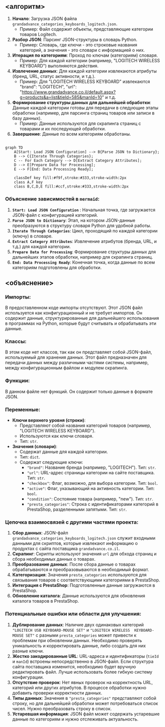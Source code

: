 ## <алгоритм>

1.  **Начало**: Загрузка JSON файла `grandadvance_categories_keyboards_logitech.json`.
    *   Пример: Файл содержит объекты, представляющие категории товаров Logitech.
2.  **Разбор JSON**: Парсинг JSON-структуры в словарь Python.
    *   Пример: Словарь, где ключи - это строковые названия категорий, а значения - это словари с информацией о них.
3.  **Итерация по категориям**: Проход по ключам (категориям) словаря.
    *   Пример: Для каждой категории (например, "LOGITECH WIRELESS KEYBOARD") выполняются действия.
4.  **Извлечение данных**: Для каждой категории извлекаются атрибуты (бренд, URL, статус активности, и т.д.).
    *   Пример: Для "LOGITECH WIRELESS KEYBOARD" извлекаются "brand": "LOGITECH", "url": "https://www.grandadvance.co.il/default.aspx?g=products&a=list&tieId=585&manId=10" и т.д.
5.  **Формирование структуры данных для дальнейшей обработки**: Данные каждой категории готовы для передачи в следующие этапы обработки (например, для парсинга страниц товаров или записи в базу данных).
    *   Пример: Данные используются для скрапинга страниц с товарами и их последующей обработки.
6.  **Завершение**: Данные по всем категориям обработаны.

## <mermaid>

```mermaid
graph TD
    A[Start: Load JSON Configuration] --> B{Parse JSON to Dictionary};
    B --> C{Iterate Through Categories};
    C -- For Each Category --> D[Extract Category Attributes];
    D --> E[Prepare Data for Processing];
    E --> F[End: Data Processing Ready];

    classDef key fill:#f9f,stroke:#333,stroke-width:2px
    class A,F key
    class B,C,D,E fill:#ccf,stroke:#333,stroke-width:2px
```

### Объяснение зависимостей в `mermaid`:

1.  **`Start: Load JSON Configuration`** : Начальная точка, где загружается JSON-файл с конфигурацией категорий.
2.  **`Parse JSON to Dictionary`**: Этап, на котором JSON-данные преобразуются в структуру словаря Python для удобной работы.
3.  **`Iterate Through Categories`**: Цикл, проходящий по каждой категории (ключу) в словаре.
4.  **`Extract Category Attributes`**: Извлечение атрибутов (бренда, URL, и т.д.) для каждой категории.
5.  **`Prepare Data for Processing`**: Формирование структуры данных для дальнейших этапов обработки, например для скрапинга страниц.
6.  **`End: Data Processing Ready`**: Конечная точка, когда данные по всем категориям подготовлены для обработки.

## <объяснение>

### Импорты:
В предоставленном коде импорты отсутствуют. Этот JSON файл используется как конфигурационный и не требует импортов. Он содержит данные, структурированные для дальнейшего использования в программах на Python, которые будут считывать и обрабатывать эти данные.

### Классы:
В этом коде нет классов, так как он представляет собой JSON-файл, используемый для хранения данных. Этот файл предназначен для передачи данных между различными частями системы, например, между конфигурационным файлом и модулем скрапинга.

### Функции:
В данном файле нет функций. Он содержит только данные в формате JSON.

### Переменные:

*   **Ключи верхнего уровня (строки)**:
    *   Представляют собой названия категорий товаров (например, "LOGITECH WIRELESS KEYBOARD").
    *   Используются как ключи словаря.
    *   Тип: `str`.
*   **Значения (словари)**:
    *   Содержат данные для каждой категории.
    *   Тип: `dict`.
    *   Содержат следующие ключи:
        *   `"brand"`: Название бренда (например, "LOGITECH"). Тип: `str`.
        *   `"url"`: URL-адрес страницы категории на сайте поставщика. Тип: `str`.
        *   `"checkbox"`: Флаг, возможно, для выбора категории. Тип: `bool`.
        *   `"active"`: Флаг, указывающий на активность категории. Тип: `bool`.
        *   `"condition"`: Состояние товара (например, "new"). Тип: `str`.
        *   `"presta_categories"`: Строка с идентификаторами категорий в PrestaShop, разделенными запятыми. Тип: `str`.

### Цепочка взаимосвязей с другими частями проекта:

1.  **Сбор данных**: JSON-файл `grandadvance_categories_keyboards_logitech.json` служит входными данными для скриптов, которые извлекают информацию о продуктах с сайта поставщика `grandadvance.co.il`.
2.  **Скрапинг**: Скрипты используют значения `url` для обхода страниц и сбора необходимых данных о товарах.
3.  **Преобразование данных**: После сбора данные о товарах обрабатываются и преобразовываются в необходимый формат.
4.  **Категоризация**: Значения `presta_categories` используются для связывания товаров с соответствующими категориями в PrestaShop.
5.  **Интеграция с PrestaShop**: Подготовленные данные загружаются в PrestaShop.
6.  **Обновление каталога**: Данные используются для обновления каталога товаров в PrestaShop.

### Потенциальные ошибки или области для улучшения:
1.  **Дублирование данных**: Наличие двух одинаковых категорий `"LOGITECH USB KEYBOARD-MOUSE SET"` и `"LOGITECH WIRELESS  KEYBOARD-MOUSE SET"` с разными `presta_categories` может привести к проблемам при обновлении данных. Необходимо проверять уникальность и корректировать данные, либо создать для них разные ключи.
2.  **Жестко закодированные URL**: URL-адреса и идентификаторы (`tieId` и `manId`) встроены непосредственно в JSON-файл. Если структура сайта поставщика изменится, необходимо будет вручную редактировать файл. Лучше использовать более гибкую систему конфигурации.
3.  **Отсутствие проверок**: Нет явных проверок на корректность URL, категорий или других атрибутов. В процессе обработки нужно добавить проверки корректности данных.
4.  **Типы данных**: Значения в `"presta_categories"` представляют собой строку, но для дальнейшей обработки может потребоваться список чисел. Нужно преобразовать строку в список.
5.  **Устаревшая информация**: JSON файл может содержать устаревшие данные по категориям и нужно отслеживать актуальность.